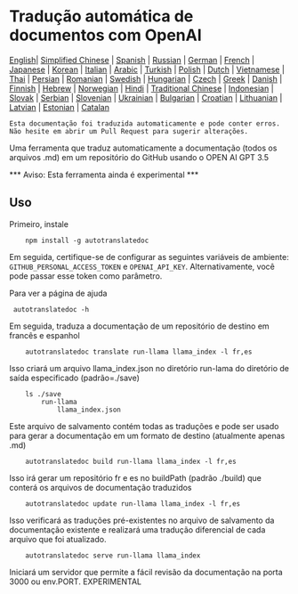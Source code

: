 
# Tradução automática de documentos com OpenAI

[English](./README.md)| [Simplified Chinese](./README_zh-Hans.md) | [Spanish](./README_es.md) | [Russian](./README_ru.md) | [German](./README_de.md) | [French](./README_fr.md) | [Japanese](./README_ja.md) | [Korean](./README_ko.md) | [Italian](./README_it.md) | [Arabic](./README_ar.md) | [Turkish](./README_tr.md) | [Polish](./README_pl.md) | [Dutch](./README_nl.md) | [Vietnamese](./README_vi.md) | [Thai](./README_th.md) | [Persian](./README_fa.md) | [Romanian](./README_ro.md) | [Swedish](./README_sv.md) | [Hungarian](./README_hu.md) | [Czech](./README_cs.md) | [Greek](./README_el.md) | [Danish](./README_da.md) | [Finnish](./README_fi.md) | [Hebrew](./README_he.md) | [Norwegian](./README_no.md) | [Hindi](./README_hi.md) | [Traditional Chinese](./README_zh_tw.md) | [Indonesian](./README_in.md) | [Slovak](./README_sl.md) | [Serbian](./README_se.md) | [Slovenian](./README_sk.md) | [Ukrainian](./README_uk.md) | [Bulgarian](./README_bg.md) | [Croatian](./README_hr.md) | [Lithuanian](./README_lt.md) | [Latvian](./README_lv.md) | [Estonian](./README_et.md) | [Catalan](./README_cat.md) 

```Esta documentação foi traduzida automaticamente e pode conter erros. Não hesite em abrir um Pull Request para sugerir alterações.```


Uma ferramenta que traduz automaticamente a documentação (todos os arquivos .md) em um repositório do GitHub usando o OPEN AI GPT 3.5

*** Aviso: Esta ferramenta ainda é experimental ***


## Uso

Primeiro, instale

```
    npm install -g autotranslatedoc
```

Em seguida, certifique-se de configurar as seguintes variáveis de ambiente: ```GITHUB_PERSONAL_ACCESS_TOKEN``` e ```OPENAI_API_KEY```. Alternativamente, você pode passar esse token como parâmetro.

Para ver a página de ajuda
```
 autotranslatedoc -h
```

Em seguida, traduza a documentação de um repositório de destino em francês e espanhol
```
    autotranslatedoc translate run-llama llama_index -l fr,es
```

Isso criará um arquivo llama_index.json no diretório run-lama do diretório de saída especificado (padrão=./save)

```
    ls ./save
        run-llama
            llama_index.json 
```

Este arquivo de salvamento contém todas as traduções e pode ser usado para gerar a documentação em um formato de destino (atualmente apenas .md)


```
    autotranslatedoc build run-llama llama_index -l fr,es
```

Isso irá gerar um repositório fr e es no buildPath (padrão ./build) que conterá os arquivos de documentação traduzidos

```
    autotranslatedoc update run-llama llama_index -l fr,es
```

Isso verificará as traduções pré-existentes no arquivo de salvamento da documentação existente e realizará uma tradução diferencial de cada arquivo que foi atualizado.

```
    autotranslatedoc serve run-llama llama_index
```

Iniciará um servidor que permite a fácil revisão da documentação na porta 3000 ou env.PORT. EXPERIMENTAL

